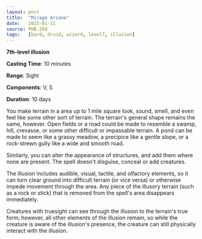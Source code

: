 ```yaml
---
layout: post
title:  "Mirage Arcane"
date:   2015-01-11
source: PHB.260
tags:   [bard, druid, wizard, level7, illusion]
---
```


**7th-level illusion**

**Casting Time**: 10 minutes

**Range**: Sight

**Components**: V, S

**Duration**: 10 days

You make terrain in a area up to 1 mile square look, sound, smell, and even feel like some other sort of terrain. The terrain's general shape remains the same, however. Open fields or a road could be made to resemble a swamp, hill, crevasse, or some other difficult or impassable terrain. A pond can be made to seem like a grassy meadow, a precipice like a gentle slope, or a rock-strewn gully like a wide and smooth road.

Similarly, you can alter the appearance of structures, and add them where none are present. The spell doesn't disguise, conceal or add creatures.

The illusion includes audible, visual, tactile, and olfactory elements, so it can turn clear ground into difficult terrain (or vice versa) or otherwise impede movement through the area. Any piece of the illusory terrain (such as a rock or stick) that is removed from the spell's area disappears immediately.

Creatures with truesight can see through the illusion to the terrain's true form; however, all other elements of the illusion remain, so while the creature is aware of the illusion's presence, the creature can still physically interact with the illusion.
